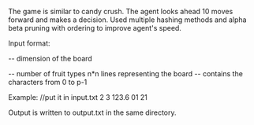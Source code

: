 The game is similar to candy crush. The agent looks ahead 10 moves forward and makes a decision.
Used multiple hashing methods and alpha beta pruning with ordering to improve agent's speed.

Input format: 

<n> -- dimension of the board
<p> -- number of fruit types
<remaining time>
n*n lines representing the board -- contains the characters from 0 to p-1

Example:
//put it in input.txt
2
3
123.6
01
21


Output is written to output.txt in the same directory.


